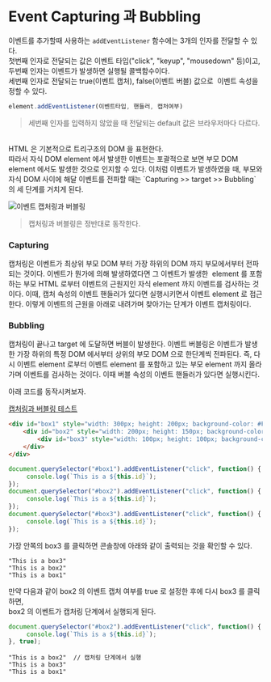 # Event Capturing 과 Bubbling
 

이벤트를 추가할때 사용하는 `addEventListener` 함수에는 3개의 인자를 전달할 수 있다.<br>
첫번째 인자로 전달되는 값은 이벤트 타입("click", "keyup", "mousedown" 등)이고, <br>
두번째 인자는 이벤트가 발생하면 실행될 콜백함수이다.<br>
세번째 인자로 전달되는 true(이벤트 캡처), false(이벤트 버블) 값으로  이벤트 속성을 정할 수 있다. 

```javascript
element.addEventListener(이벤트타입, 핸들러, 캡처여부)
```
> 세번째 인자를 입력하지 않았을 때 전달되는 default 값은 브라우저마다 다르다. 

<br>
HTML 은 기본적으로 트리구조의 DOM 을 표현한다. <br>
따라서 자식 DOM element 에서 발생한 이벤트는 포괄적으로 보면 부모 DOM element 에서도 발생한 것으로 인지할 수 있다. 
이처럼 이벤트가 발생하였을 때, 부모와 자식 DOM 사이에 해달 이벤트를 전파할 때는 
`Capturing >> target >> Bubbling` 의 세 단계를 거치게 된다.


![이벤트 캡처링과 버블링](https://javascript.info/article/bubbling-and-capturing/eventflow.png)

> 캡처링과 버블링은 정반대로 동작한다.


### Capturing
캡처링은 이벤트가 최상위 부모 DOM 부터 가장 하위의 DOM 까지 부모에서부터 전파되는 것이다. 이벤트가 뭔가에 의해 발생하였다면 그 이벤트가 발생한  element 를 포함하는 부모 HTML 로부터 이벤트의 근원지인 자식 element 까지 이벤트를 검사하는 것이다. 이때, 캡처 속성의 이벤트 핸들러가 있다면 실행시키면서 이벤트 element 로 접근한다.
이렇게 이벤트의 근원을 아래로 내려가며 찾아가는 단계가 이벤트 캡처링이다. <br>

### Bubbling 
캡처링이 끝나고 target 에 도달하면 버블이 발생한다. 이벤트 버블링은 이벤트가 발생한 가장 하위의 특정 DOM 에서부터 상위의 부모 DOM 으로 한단계씩 전파된다. 즉, 다시 이벤트 element 로부터 이벤트 element 를 포함하고 있는 부모 element 까지 올라가며 이벤트를 검사하는 것이다. 이때 버블 속성의 이벤트 핸들러가 있다면 실행시킨다. 


아래 코드를 동작시켜보자.

[캡처링과 버블링 테스트](https://codepen.io/anon/pen/OgYZGP?editors=1011)
```html
<div id="box1" style="width: 300px; height: 200px; background-color: #FFAAAA;">
    <div id="box2" style="width: 200px; height: 150px; background-color: #AAFFAA;">
        <div id="box3" style="width: 100px; height: 100px; background-color: #AAAAFF;"></div>
    </div>
</div>
```
```javascript
document.querySelector("#box1").addEventListener("click", function() {
     console.log(`This is a ${this.id}`);
});
document.querySelector("#box2").addEventListener("click", function() {
     console.log(`This is a ${this.id}`);
});
document.querySelector("#box3").addEventListener("click", function() {
     console.log(`This is a ${this.id}`);
});
```
가장 안쪽의 box3 를 클릭하면 콘솔창에 아래와 같이 출력되는 것을 확인할 수 있다. 
```
"This is a box3"
"This is a box2"
"This is a box1"
```
만약 다음과 같이 box2 의 이벤트 캡처 여부를 true 로 설정한 후에 다시 box3 를 클릭하면,<br> box2 의 이벤트가 캡처링 단계에서 실행되게 된다.
```javascript
document.querySelector("#box2").addEventListener("click", function() {
     console.log(`This is a ${this.id}`);
}, true);
```
```
"This is a box2"  // 캡처링 단계에서 실행
"This is a box3"
"This is a box1"
```
